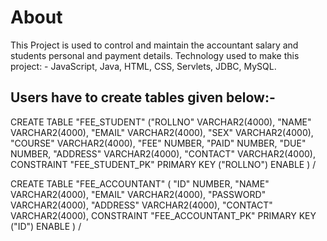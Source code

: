 # About

This Project is used to control and maintain the accountant salary and students personal and payment details.
Technology used to make this project: - JavaScript, Java, HTML, CSS, Servlets, JDBC, MySQL.

## Users have to create tables given below:-

CREATE TABLE  "FEE_STUDENT" 
   ("ROLLNO" VARCHAR2(4000), 
	"NAME" VARCHAR2(4000), 
	"EMAIL" VARCHAR2(4000), 
	"SEX" VARCHAR2(4000), 
	"COURSE" VARCHAR2(4000), 
	"FEE" NUMBER, 
	"PAID" NUMBER, 
	"DUE" NUMBER, 
	"ADDRESS" VARCHAR2(4000), 
	"CONTACT" VARCHAR2(4000), 
	 CONSTRAINT "FEE_STUDENT_PK" PRIMARY KEY ("ROLLNO") ENABLE
   )
/

CREATE TABLE  "FEE_ACCOUNTANT" 
   (	"ID" NUMBER, 
	"NAME" VARCHAR2(4000), 
	"EMAIL" VARCHAR2(4000), 
	"PASSWORD" VARCHAR2(4000), 
	"ADDRESS" VARCHAR2(4000), 
	"CONTACT" VARCHAR2(4000), 
	 CONSTRAINT "FEE_ACCOUNTANT_PK" PRIMARY KEY ("ID") ENABLE
   )
/
